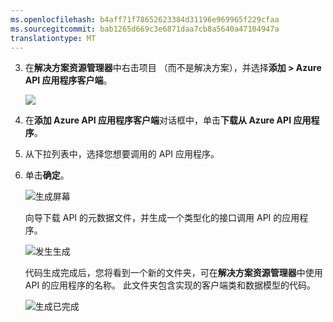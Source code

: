 ```yaml
---
ms.openlocfilehash: b4aff71f78652623384d31196e969965f229cfaa
ms.sourcegitcommit: bab1265d669c3e6871daa7cb8a5640a47104947a
translationtype: MT
---
```

3. 在**解决方案资源管理器**中右击项目 （而不是解决方案），并选择**添加 > Azure API 应用程序客户端**。 

    ![](./media/app-service-api-dotnet-add-generated-client/03-add-azure-api-client-v3.png)
    
3. 在**添加 Azure API 应用程序客户端**对话框中，单击**下载从 Azure API 应用程序**。 

5. 从下拉列表中，选择您想要调用的 API 应用程序。 

7. 单击**确定**。 

    ![生成屏幕](./media/app-service-api-dotnet-add-generated-client/04-select-the-api-v3.png)

    向导下载 API 的元数据文件，并生成一个类型化的接口调用 API 的应用程序。

    ![发生生成](./media/app-service-api-dotnet-add-generated-client/05-metadata-downloading-v3.png)

    代码生成完成后，您将看到一个新的文件夹，可在**解决方案资源管理器**中使用 API 的应用程序的名称。 此文件夹包含实现的客户端类和数据模型的代码。 

    ![生成已完成](./media/app-service-api-dotnet-add-generated-client/06-code-gen-output-v3.png)
